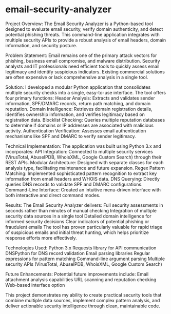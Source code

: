 # email-security-analyzer

Project Overview:
The Email Security Analyzer is a Python-based tool designed to evaluate email security, verify domain authenticity, and detect potential phishing threats. This command-line application integrates with multiple security APIs to provide a robust analysis of email headers, domain information, and security posture.

Problem Statement:
Email remains one of the primary attack vectors for phishing, business email compromise, and malware distribution. Security analysts and IT professionals need efficient tools to quickly assess email legitimacy and identify suspicious indicators. Existing commercial solutions are often expensive or lack comprehensive analysis in a single tool.

Solution:
I developed a modular Python application that consolidates multiple security checks into a single, easy-to-use interface. The tool offers four primary functions:
Header Analysis: Extracts and validates sender information, SPF/DMARC records, return path matching, and domain reputation.
Domain Intelligence: Retrieves domain registration details, identifies ownership information, and verifies legitimacy based on registration data.
Blocklist Checking: Queries multiple reputation databases to determine if domains or IP addresses are associated with malicious activity.
Authentication Verification: Assesses email authentication mechanisms like SPF and DMARC to verify sender legitimacy.

Technical Implementation:
The application was built using Python 3.x and incorporates:
API Integration: Connected to multiple security services (VirusTotal, AbuseIPDB, WhoisXML, Google Custom Search) through their REST APIs.
Modular Architecture: Designed with separate classes for each analysis type, facilitating maintenance and future expansion.
Regex Pattern Matching: Implemented sophisticated pattern recognition to extract key information from email headers and WHOIS data.
DNS Querying: Directly queries DNS records to validate SPF and DMARC configurations.
Command-Line Interface: Created an intuitive menu-driven interface with both interactive and direct command modes.

Results:
The Email Security Analyzer delivers:
Full security assessments in seconds rather than minutes of manual checking
Integration of multiple security data sources in a single tool
Detailed domain intelligence for informed security decisions
Clear indicators of potential phishing or fraudulent emails
The tool has proven particularly valuable for rapid triage of suspicious emails and initial threat hunting, which helps prioritize response efforts more effectively.

Technologies Used:
Python 3.x
Requests library for API communication
DNSPython for DNS record validation
Email parsing libraries
Regular expressions for pattern matching
Command-line argument parsing
Multiple security APIs (VirusTotal, AbuseIPDB, WhoisXML, Google Custom Search)

Future Enhancements:
Potential future improvements include:
Email attachment analysis capabilities
URL scanning and reputation checking
Web-based interface option

This project demonstrates my ability to create practical security tools that combine multiple data sources, implement complex pattern analysis, and deliver actionable security intelligence through clean, maintainable code.

